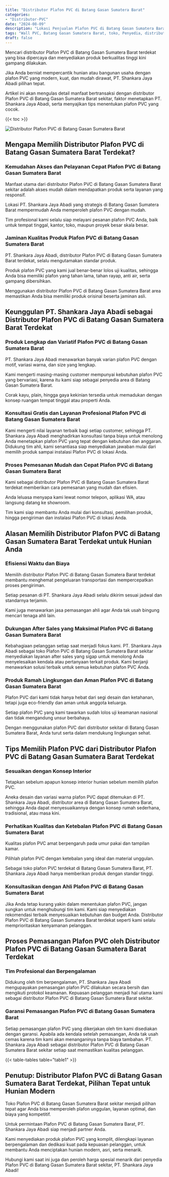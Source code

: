 ```yaml
---
title: "Distributor Plafon PVC di Batang Gasan Sumatera Barat"
categories: 
- "Distributor-PVC"
date: "2024-08-09"
description: "Lokasi Penjualan Plafon PVC di Batang Gasan Sumatera Barat untuk rumah, office, serta gerai. Material terbaik, beragam motif, pilihan warna elegan, beserta jasa pemasangan ditangani oleh teknisi berpengalaman serta jaminan resmi!|Layanan distribusi Plafon PVC di Batang Gasan Sumatera Barat bagi kebutuhan rumah, kantor, maupun ritel, dengan material berkualitas dan penempatan oleh teknisi ahli serta kepastian resmi.|Alternatif Plafon PVC di Batang Gasan Sumatera Barat yang terpercaya bagi tempat tinggal, office, dan ritel, bersama produk unggulan dan penempatan dikerjakan oleh tim berpengalaman dan jaminan resmi.|Penjualan Plafon PVC di Batang Gasan Sumatera Barat untuk hunian, office, dan toko, beserta panel berkualitas dan penempatan dikerjakan oleh teknisi profesional, disertai beserta jaminan resmi.}"
tags: "Wall PVC, Batang Gasan Sumatera Barat, toko, Penyedia, distributor"
draft: false
---
```


Mencari distributor Plafon PVC di Batang Gasan Sumatera Barat terdekat yang bisa dipercaya dan menyediakan produk berkualitas tinggi kini gampang dilakukan.

Jika Anda berniat mempercantik hunian atau bangunan usaha dengan plafon PVC yang modern, kuat, dan mudah dirawat, PT. Shankara Jaya Abadi pilihan tepat.

Artikel ini akan mengulas detail manfaat bertransaksi dengan distributor Plafon PVC di Batang Gasan Sumatera Barat sekitar, faktor menetapkan PT. Shankara Jaya Abadi, serta menyajikan tips menentukan plafon PVC yang cocok.

{{< toc >}}

![Distributor Plafon PVC di Batang Gasan Sumatera Barat](/images/Distributor-PVC/Distributor-Plafon-PVC-di-Batang-Gasan-Sumatera-Barat.png)


## Mengapa Memilih Distributor Plafon PVC di Batang Gasan Sumatera Barat Terdekat?

### Kemudahan Akses dan Pelayanan Cepat Plafon PVC di Batang Gasan Sumatera Barat

Manfaat utama dari distributor Plafon PVC di Batang Gasan Sumatera Barat sekitar adalah akses mudah dalam mendapatkan produk serta layanan yang responsif.

Lokasi PT. Shankara Jaya Abadi yang strategis di Batang Gasan Sumatera Barat mempermudah Anda memperoleh plafon PVC dengan mudah.

Tim profesional kami selalu siap melayani pesanan plafon PVC Anda, baik untuk tempat tinggal, kantor, toko, maupun proyek besar skala besar.

### Jaminan Kualitas Produk Plafon PVC di Batang Gasan Sumatera Barat

PT. Shankara Jaya Abadi, distributor Plafon PVC di Batang Gasan Sumatera Barat terdekat, selalu mengutamakan standar produk.

Produk plafon PVC yang kami jual benar-benar lolos uji kualitas, sehingga Anda bisa memiliki plafon yang tahan lama, tahan rayap, anti air, serta gampang dibersihkan.

Menggunakan distributor Plafon PVC di Batang Gasan Sumatera Barat area memastikan Anda bisa memiliki produk orisinal beserta jaminan asli.

## Keunggulan PT. Shankara Jaya Abadi sebagai Distributor Plafon PVC di Batang Gasan Sumatera Barat Terdekat

### Produk Lengkap dan Variatif Plafon PVC di Batang Gasan Sumatera Barat

PT. Shankara Jaya Abadi menawarkan banyak varian plafon PVC dengan motif, variasi warna, dan size yang lengkap.

Kami mengerti masing-masing customer mempunyai kebutuhan plafon PVC yang bervariasi, karena itu kami siap sebagai penyedia area di Batang Gasan Sumatera Barat.

Corak kayu, plain, hingga gaya kekinian tersedia untuk memadukan dengan konsep ruangan tempat tinggal atau properti Anda.

### Konsultasi Gratis dan Layanan Profesional Plafon PVC di Batang Gasan Sumatera Barat

Kami mengerti nilai layanan terbaik bagi setiap customer, sehingga PT. Shankara Jaya Abadi menghadirkan konsultasi tanpa biaya untuk menolong Anda menetapkan plafon PVC yang tepat dengan kebutuhan dan anggaran. Didukung tim ahli, kami senantiasa siap menyediakan jawaban mulai dari memilih produk sampai instalasi Plafon PVC di lokasi Anda.

### Proses Pemesanan Mudah dan Cepat Plafon PVC di Batang Gasan Sumatera Barat

Kami sebagai distributor Plafon PVC di Batang Gasan Sumatera Barat terdekat memberikan cara pemesanan yang mudah dan efisien.

Anda leluasa menyapa kami lewat nomor telepon, aplikasi WA, atau langsung datang ke showroom.

Tim kami siap membantu Anda mulai dari konsultasi, pemilihan produk, hingga pengiriman dan instalasi Plafon PVC di lokasi Anda.

## Alasan Memilih Distributor Plafon PVC di Batang Gasan Sumatera Barat Terdekat untuk Hunian Anda

### Efisiensi Waktu dan Biaya

Memilih distributor Plafon PVC di Batang Gasan Sumatera Barat terdekat membantu menghemat pengeluaran transportasi dan mempercepatkan proses pengiriman.

Setiap pesanan di PT. Shankara Jaya Abadi selalu dikirim sesuai jadwal dan standarnya terjamin.

Kami juga menawarkan jasa pemasangan ahli agar Anda tak usah bingung mencari tenaga ahli lain.

### Dukungan After Sales yang Maksimal Plafon PVC di Batang Gasan Sumatera Barat

Kebahagiaan pelanggan setiap saat menjadi fokus kami. PT. Shankara Jaya Abadi sebagai toko Plafon PVC di Batang Gasan Sumatera Barat sekitar menyediakan layanan after sales yang sigap untuk menolong Anda menyelesaikan kendala atau pertanyaan terkait produk. Kami berjanji menawarkan solusi terbaik untuk semua kebutuhan plafon PVC Anda.

### Produk Ramah Lingkungan dan Aman Plafon PVC di Batang Gasan Sumatera Barat

Plafon PVC dari kami tidak hanya hebat dari segi desain dan ketahanan, tetapi juga eco-friendly dan aman untuk anggota keluarga.

Setiap plafon PVC yang kami tawarkan sudah lolos uji keamanan nasional dan tidak mengandung unsur berbahaya.

Dengan menggunakan plafon PVC dari distributor sekitar di Batang Gasan Sumatera Barat, Anda turut serta dalam mendukung lingkungan sehat.

## Tips Memilih Plafon PVC dari Distributor Plafon PVC di Batang Gasan Sumatera Barat Terdekat

### Sesuaikan dengan Konsep Interior

Tetapkan sebelum apapun konsep interior hunian sebelum memilih plafon PVC.

Aneka desain dan variasi warna plafon PVC dapat ditemukan di PT. Shankara Jaya Abadi, distributor area di Batang Gasan Sumatera Barat, sehingga Anda dapat menyesuaikannya dengan konsep rumah sederhana, tradisional, atau masa kini.

### Perhatikan Kualitas dan Ketebalan Plafon PVC di Batang Gasan Sumatera Barat

Kualitas plafon PVC amat berpengaruh pada umur pakai dan tampilan kamar.

Pilihlah plafon PVC dengan ketebalan yang ideal dan material unggulan.

Sebagai toko plafon PVC terdekat di Batang Gasan Sumatera Barat, PT. Shankara Jaya Abadi hanya memberikan produk dengan standar tinggi.

### Konsultasikan dengan Ahli Plafon PVC di Batang Gasan Sumatera Barat

Jika Anda tetap kurang yakin dalam menentukan plafon PVC, jangan sungkan untuk menghubungi tim kami. Kami siap menyediakan rekomendasi terbaik menyesuaikan kebutuhan dan budget Anda. Distributor Plafon PVC di Batang Gasan Sumatera Barat terdekat seperti kami selalu memprioritaskan kenyamanan pelanggan.

## Proses Pemasangan Plafon PVC oleh Distributor Plafon PVC di Batang Gasan Sumatera Barat Terdekat

### Tim Profesional dan Berpengalaman

Didukung oleh tim berpengalaman, PT. Shankara Jaya Abadi mengupayakan pemasangan plafon PVC dilakukan secara bersih dan mengikuti protokol keamanan. Kepuasan pelanggan menjadi hal utama kami sebagai distributor Plafon PVC di Batang Gasan Sumatera Barat sekitar.

### Garansi Pemasangan Plafon PVC di Batang Gasan Sumatera Barat

Setiap pemasangan plafon PVC yang dikerjakan oleh tim kami disediakan dengan garansi. Apabila ada kendala setelah pemasangan, Anda tak usah cemas karena tim kami akan menanganinya tanpa biaya tambahan. PT. Shankara Jaya Abadi sebagai distributor Plafon PVC di Batang Gasan Sumatera Barat sekitar setiap saat memastikan kualitas pelanggan.

{{< table-tables table="table1" >}}

## Penutup: Distributor Plafon PVC di Batang Gasan Sumatera Barat Terdekat, Pilihan Tepat untuk Hunian Modern

Toko Plafon PVC di Batang Gasan Sumatera Barat sekitar menjadi pilihan tepat agar Anda bisa memperoleh plafon unggulan, layanan optimal, dan biaya yang kompetitif.

Untuk permintaan Plafon PVC di Batang Gasan Sumatera Barat, PT. Shankara Jaya Abadi siap menjadi partner Anda.

Kami menyediakan produk plafon PVC yang komplit, dilengkapi layanan berpengalaman dan dedikasi kuat pada kepuasan pelanggan, untuk membantu Anda menciptakan hunian modern, asri, serta menarik.

Hubungi kami saat ini juga dan peroleh harga spesial menarik dari penyedia Plafon PVC di Batang Gasan Sumatera Barat sekitar, PT. Shankara Jaya Abadi!